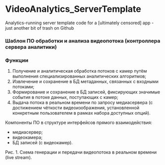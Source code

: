 # VideoAnalytics_ServerTemplate
Analytics-running server template code for a [ultimately censored] app - just another bit of trash on Github      

### Шаблон ПО обработки и анализа видеопотока (контроллера сервера аналитики) 
### Функции
1.	Получение и аналитическая обработка потоков с камер путём выполнения специализированных аналитических алгоритмов;
2.	Извлечение и сохранение в БД метаданных, связанных с входными потоками; 
3.	Формирование и сохранение в БД записей, фиксирующих значимые события в потоке данных, поступающих с камер;
4.	Выдача потока в реальном времени по запросу медиасервера (с достижением  чёткости видеоизображения, установленной конкретным пользователем в рамках набора доступных опций).

Компоненты ПО в структуре интерфейсов прямого взаимодействия:
- медиасервер;
- видеокамера;
- БД записей (с видеокамер).

Рис. 1. Схема генерации и передачи видеопотока в реальном времени (live stream).


